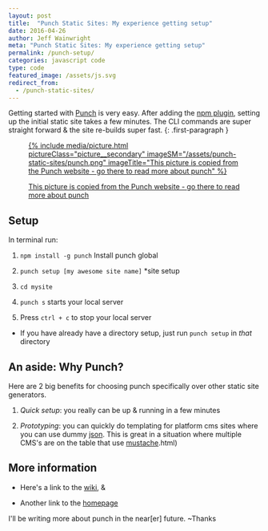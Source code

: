 ```yaml
---
layout: post
title:  "Punch Static Sites: My experience getting setup"
date: 2016-04-26
author: Jeff Wainwright
meta: "Punch Static Sites: My experience getting setup"
permalink: /punch-setup/
categories: javascript code
type: code
featured_image: /assets/js.svg
redirect_from:
  - /punch-static-sites/
---
```


Getting started with [Punch](//laktek.github.io/punch/) is very easy. After adding the [npm plugin](//www.npmjs.com/package/punch), setting up the initial static site takes a few minutes. The CLI commands are super straight forward & the site re-builds super fast.
{: .first-paragraph }

<figure class="figure figure--full">
	<a href="//laktek.github.io/punch/" title="This picture is copied from the Punch website - go there to read more about punch">
		{% include media/picture.html pictureClass="picture__secondary" imageSM="/assets/punch-static-sites/punch.png" imageTitle="This picture is copied from the Punch website - go there to read more about punch" %}
	</a>
	<figcaption class="figure__caption">
		<p><a href="//laktek.github.io/punch/">This picture is copied from the Punch website - go there to read more about punch</a></p>
	</figcaption>
</figure>

## Setup

In terminal run:

1. `npm install -g punch` Install punch global

2. `punch setup [my awesome site name]` *site setup

3. `cd mysite` 

4. `punch s` starts your local server

5. Press `ctrl + c` to stop your local server

* If you have already have a directory setup, just run `punch setup` in _that_ directory


## An aside: Why Punch?

Here are 2 big benefits for choosing punch specifically over other static site generators.

1. *Quick setup*: you really can be up & running in a few minutes

2. *Prototyping*: you can quickly do templating for platform cms sites where you can use dummy [json](//www.json.org/). This is great in a situation where multiple CMS's are on the table that use [mustache](//mustache.github.io/mustache.5).html)

## More information

- Here's a link to the [wiki](//github.com/laktek/punch/wiki), &

- Another link to the [homepage](//laktek.github.io/punch/)

I'll be writing more about punch in the near[er] future. ~Thanks




